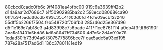 80cbcd0cadc0fb6c
9ff4081ea4bfbc00
919c6a3639ff42b2
d14a9aaf2d7686c7
b1f50902985ba2c2
593ecd080686ca90
0ff7b94badd88cdb
699c35c41663d6fd
4fcfe69acbf27248
55dff5b8266f7504
feb548720f706fb3
285a46d25e367d96
d5f1e169e7ab18e3
a4d83998c7b6badc
4117f1ce8761f1f4
a0eb4f3fdf66190f
3cc5a18431a5bd86
bd8a8647ff734506
4d7e6e2d4c910a78
1cdad30fb73d94a6
f3075775896bce7f
cae5adc5a93ed195
787e28a7517ad6d1
186c37801181ed19
